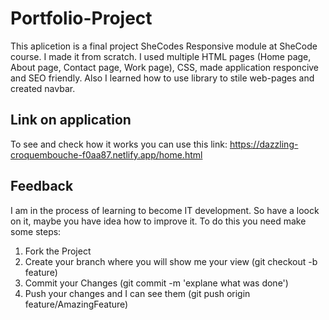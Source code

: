 # Portfolio-Project
This aplicetion is a final project SheCodes Responsive module at SheCode course. 
I made it from scratch. I used multiple HTML pages (Home page, About page, Contact page, Work page), CSS, made application responcive and SEO friendly. Also I learned how to use library to stile web-pages and created navbar.

## Link on application
 To see and check how it works you can use this link: https://dazzling-croquembouche-f0aa87.netlify.app/home.html

## Feedback
I am in the process of learning to become IT development. So have a loock on it, maybe you have idea how to improve it. To do this you need make some steps:
1. Fork the Project
2. Create your branch where you will show me your view (git checkout -b feature)
3. Commit your Changes (git commit -m 'explane what was done')
4. Push your changes and I can see them (git push origin feature/AmazingFeature)

